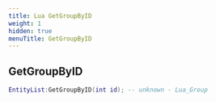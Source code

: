 ```yaml
---
title: Lua GetGroupByID
weight: 1
hidden: true
menuTitle: GetGroupByID
---
```

## GetGroupByID
```lua
EntityList:GetGroupByID(int id); -- unknown - Lua_Group
```